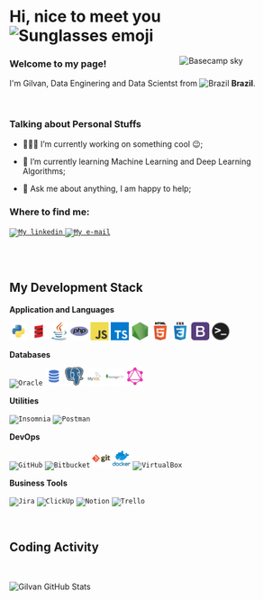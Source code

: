 # Hi, nice to meet you <img width="30" src="https://emojis.slackmojis.com/emojis/images/1531849430/4246/blob-sunglasses.gif?1531849430" alt="Sunglasses emoji" />

<img align="right" width="40%" src="https://media.giphy.com/media/YxdQy6Vxbvb44/giphy.gif" alt="Basecamp sky" />

### Welcome to my page!
<p>
  I'm Gilvan, Data Enginering and Data Scientst from 
  <img width="16" src="https://www.flaticon.com/svg/static/icons/svg/197/197386.svg" alt="Brazil" />
  <b>Brazil</b>.
</p>

<br/>

### Talking about Personal Stuffs

- 👩🏻‍💻 I’m currently working on something cool :wink:;

- 🌱 I’m currently learning Machine Learning and Deep Learning Algorithms; 

- 💬 Ask me about anything, I am happy to help;

### Where to find me:

<a href="https://www.linkedin.com/in/gbral/">
  <code><img alt="My linkedin" width="28" src="https://www.flaticon.com/svg/static/icons/svg/1383/1383262.svg" /></code>
</a>

<a href="mailto:br.gilvan@gmail.com">
  <code><img alt="My e-mail" width="32" src="https://www.flaticon.com/svg/static/icons/svg/324/324123.svg" /></code>
</a>

<!--a href="https://api.whatsapp.com/send?phone=5561981292929" target="_blank">
  <code><img alt="Whatsapp" width="22" src="https://cdn.jsdelivr.net/npm/simple-icons@v3/icons/whatsapp.svg" /></code>
</a-->

<br/><br/>

## My Development Stack

**Application and Languages**

<code><img height="32" src="https://raw.githubusercontent.com/github/explore/80688e429a7d4ef2fca1e82350fe8e3517d3494d/topics/python/python.png" alt="Python" /></code>
<code><img height="32" src="https://raw.githubusercontent.com/github/explore/80688e429a7d4ef2fca1e82350fe8e3517d3494d/topics/scala/scala.png" alt="Scala" /></code>
<code><img height="32" src="https://raw.githubusercontent.com/github/explore/80688e429a7d4ef2fca1e82350fe8e3517d3494d/topics/java/java.png" alt="Java" /></code>
<code><img height="32" src="https://raw.githubusercontent.com/github/explore/80688e429a7d4ef2fca1e82350fe8e3517d3494d/topics/php/php.png" alt="PHP" /></code>
<code><img height="32" src="https://raw.githubusercontent.com/github/explore/80688e429a7d4ef2fca1e82350fe8e3517d3494d/topics/javascript/javascript.png" alt="Javascript"/></code>
<code><img height="32" src="https://raw.githubusercontent.com/github/explore/80688e429a7d4ef2fca1e82350fe8e3517d3494d/topics/typescript/typescript.png" alt="Typescript"/></code>
<code><img height="32" src="https://raw.githubusercontent.com/github/explore/80688e429a7d4ef2fca1e82350fe8e3517d3494d/topics/nodejs/nodejs.png" alt="Nodejs"/></code>
<code><img height="32" src="https://raw.githubusercontent.com/github/explore/80688e429a7d4ef2fca1e82350fe8e3517d3494d/topics/html/html.png" alt="HTML5"/></code>
<code><img height="32" src="https://raw.githubusercontent.com/github/explore/80688e429a7d4ef2fca1e82350fe8e3517d3494d/topics/css/css.png" alt="CSS"/></code>
<code><img height="32" src="https://raw.githubusercontent.com/github/explore/80688e429a7d4ef2fca1e82350fe8e3517d3494d/topics/bootstrap/bootstrap.png" alt="Bootstrap"/></code>
<code><img height="32" src="https://raw.githubusercontent.com/github/explore/80688e429a7d4ef2fca1e82350fe8e3517d3494d/topics/terminal/terminal.png"></code>

**Databases**

<code><img height="32" src="https://github.com/tomchen/stack-icons/raw/master/logos/oracle.svg" alt="Oracle"/></code>
<code><img height="32" src="https://raw.githubusercontent.com/github/explore/80688e429a7d4ef2fca1e82350fe8e3517d3494d/topics/sql/sql.png" alt="SQLServer"/></code>
<code><img height="32" src="https://raw.githubusercontent.com/github/explore/80688e429a7d4ef2fca1e82350fe8e3517d3494d/topics/postgresql/postgresql.png" alt="PostegreSQL"/></code>
<code><img height="32" src="https://raw.githubusercontent.com/github/explore/80688e429a7d4ef2fca1e82350fe8e3517d3494d/topics/mysql/mysql.png" alt="MySQL"/></code>
<code><img height="32" src="https://raw.githubusercontent.com/github/explore/80688e429a7d4ef2fca1e82350fe8e3517d3494d/topics/mongodb/mongodb.png" alt="MongoDB"/></code>
<code><img height="32" src="https://raw.githubusercontent.com/github/explore/80688e429a7d4ef2fca1e82350fe8e3517d3494d/topics/graphql/graphql.png" alt="GraphQL"></code>

**Utilities**

<code><img height="32" src="https://dashboard.snapcraft.io/site_media/appmedia/2018/04/twitter-card-icon.png" alt="Insomnia"/></code>
<code><img height="32" src="https://user-images.githubusercontent.com/2676579/34940598-17cc20f0-f9be-11e7-8c6d-f0190d502d64.png" alt="Postman"/></code>

**DevOps**

<code><img height="32" src="https://cdn3.iconfinder.com/data/icons/inficons/512/github.png" alt="GitHub"/></code>
<code><img height="32" src="https://cdn4.iconfinder.com/data/icons/logos-and-brands/512/44_Bitbucket_logo_logos-512.png" alt="Bitbucket"/></code>
<code><img height="32" src="https://raw.githubusercontent.com/github/explore/80688e429a7d4ef2fca1e82350fe8e3517d3494d/topics/git/git.png" alt="Git"/></code>
<code><img height="32" src="https://raw.githubusercontent.com/github/explore/80688e429a7d4ef2fca1e82350fe8e3517d3494d/topics/docker/docker.png" alt="Docker"/></code>
<code><img height="32" src="https://img.utdstc.com/icon/c2f/773/c2f7733df6524599afea694769062bc12d389fb4178f8be7b644c5e802fbbc17:200" alt="VirtualBox"/></code>

**Business Tools**

<code><img height="32" src="https://cdn.worldvectorlogo.com/logos/jira-1.svg" alt="Jira"/></code>
<code><img height="32" src="https://232924.apps.zdusercontent.com/232924/assets/1579259063-9eaa196f4d4eeff0ff0c915b800a9730/logo.png" alt="ClickUp"/></code>
<code><img height="32" src="https://cdn.iconscout.com/icon/free/png-512/notion-1693557-1442598.png" alt="Notion"/></code>
<code><img height="32" src="https://cdn.iconscout.com/icon/free/png-512/trello-6-569395.png" alt="Trello"/></code>

<!--br/>

## My latest posts

<br/>

- 📌 [XXX](https://www.linkedin.com/pulse/xxxx/)<br /-->

<br/>

## Coding Activity

<br/>

![Gilvan GitHub Stats](https://github-readme-stats.vercel.app/api?username=GBraL&show_icons=true&theme=dracula)
